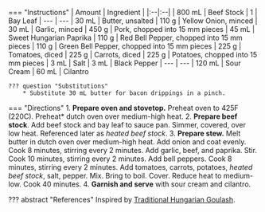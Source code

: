 === "Instructions"
    | Amount | Ingredient |
    |:--|:--|
    | 800 mL | Beef Stock
    | 1      | Bay Leaf
    | ---    | ---
    | 30 mL  | Butter, unsalted
    | 110 g  | Yellow Onion, minced
    | 30 mL  | Garlic, minced
    | 450 g  | Pork, chopped into 15 mm pieces
    | 45 mL  | Sweet Hungarian Paprika
    | 110 g  | Red Bell Pepper, chopped into 15 mm pieces
    | 110 g  | Green Bell Pepper, chopped into 15 mm pieces
    | 225 g  | Tomatoes, diced
    | 225 g  | Carrots, diced
    | 225 g  | Potatoes, chopped into 15 mm pieces
    | 3 mL   | Salt
    | 3 mL   | Black Pepper
    | ---    | ---
    | 120 mL | Sour Cream
    | 60 mL  | Cilantro

    ??? question "Substitutions"
        * Substitute 30 mL butter for bacon drippings in a pinch.


=== "Directions"
    1. **Prepare oven and stovetop.** Preheat oven to 425F (220C). Preheat* dutch oven over medium-high heat.
    2. **Prepare beef stock**. Add beef stock and bay leaf to sauce pan. Simmer, covered, over low heat. Referenced later as *heated beef stock*.
    3. **Prepare stew.** Melt butter in dutch oven over medium-high heat. Add onion and coat evenly. Cook 8 minutes, stirring every 2 minutes. Add garlic, beef, and paprika. Stir. Cook 10 minutes, stirring every 2 minutes. Add bell peppers. Cook 8 minutes, stirring every 2 minutes. Add tomatoes, carrots, potatoes, *heated beef stock*, salt, pepper. Mix. Bring to boil. Cover. Reduce heat to medium-low. Cook 40 minutes.
    4. **Garnish and serve** with sour cream and cilantro.


??? abstract "References"
    Inspired by [Traditional Hungarian Goulash](https://www.daringgourmet.com/traditional-hungarian-goulash-gulyas/).
